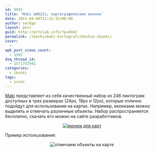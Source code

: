 ```yaml
---
id: 6942
title: 'Maki &#8211; картографические иконки'
date: 2013-04-08T21:32:32+00:00
author: serEga
layout: post
guid: http://artslab.info/?p=6942
permalink: /ikonki/maki-kartograficheskie-ikonki/
cover:
  -
wpb_post_views_count:
  - 1502
dsq_thread_id:
  - 1571752942
categories:
  - ikonki
tags:
  - icons
---
```

[Maki](http://mapbox.com/maki/) представляет из себя качественный набор из 246 пиктограм доступных в трех размерах (24px, 18px и 12px), которые отлично подойдут для использования на картах. Например, иконками можно выделять и отмечать различные объекты. Набор распространяется бесплатно, скачать его можно на сайте разработчиков.

<center>
  <a href="{{site.img_cdn}}/kartograficheskie_piktogrami.jpg"><img src="{{site.img_cdn}}/kartograficheskie_piktogrami-300x271.jpg" alt="иконки для карт" class="aligncenter size-medium wp-image-6944" srcset="{{site.img_cdn}}/kartograficheskie_piktogrami-300x271.jpg 300w, {{site.img_cdn}}/kartograficheskie_piktogrami.jpg 640w" sizes="(max-width: 300px) 100vw, 300px" /></a>
</center>

Пример использования:

<center>
  <img src="{{site.img_cdn}}/marki_ikonki_kart.jpg" alt="отмечаем объекты на карте" class="aligncenter size-full wp-image-6943" srcset="{{site.img_cdn}}/marki_ikonki_kart.jpg 344w, {{site.img_cdn}}/marki_ikonki_kart-300x270.jpg 300w" sizes="(max-width: 344px) 100vw, 344px" />
</center>